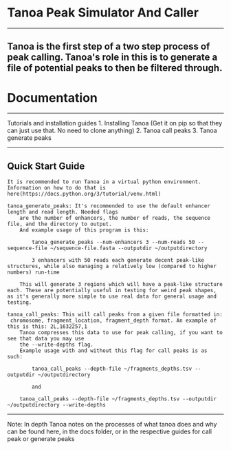 # Tanoa Peak Simulator And Caller

---
Tanoa is the first step of a two step process of peak calling. Tanoa's role in this is to generate a file
of potential peaks to then be filtered through.
---
# Documentation
---
Tutorials and installation guides 
    1. Installing Tanoa (Get it on pip so that they can just use that. No need to clone anything)
    2. Tanoa call peaks
    3. Tanoa generate peaks

---
Quick Start Guide
---
    It is recommended to run Tanoa in a virtual python environment. Information on how to do that is here(https://docs.python.org/3/tutorial/venv.html)

    tanoa_generate_peaks: It's recommended to use the default enhancer length and read length. Needed flags
        are the number of enhancers, the number of reads, the sequence file, and the directory to output.
        And example usage of this program is this:
        
            tanoa_generate_peaks --num-enhancers 3 --num-reads 50 --sequence-file ~/sequence-file.fasta --outputdir ~/outputdirectory

            3 enhancers with 50 reads each generate decent peak-like structures, while also managing a relatively low (compared to higher numbers) run-time

        This will generate 3 regions which will have a peak-like structure each. These are potentially useful in testing for weird peak shapes, as it's generally more simple to use real data for general usage and testing.
        
    tanoa_call_peaks: This will call peaks from a given file formatted in:
     chromosome, fragment_location, fragment_depth format. An example of this is this: 2L,1632257,1   
        Tanoa compresses this data to use for peak calling, if you want to see that data you may use
        the --write-depths flag. 
        Example usage with and without this flag for call peaks is as such:
            
            tanoa_call_peaks --depth-file ~/fragments_depths.tsv --outputdir ~/outputdirectory

            and

        tanoa_call_peaks --depth-file ~/fragments_depths.tsv --outputdir ~/outputdirectory --write-depths

---

Note: In depth Tanoa notes on the processes of what tanoa does and why can be found here, in the docs folder,
    or in the respective guides for call peak or generate peaks
